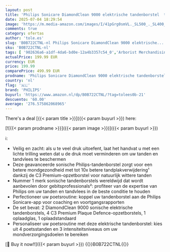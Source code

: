 ```yaml
---
layout: post
title: 'Philips Sonicare DiamondClean 9000 elektrische tandenborstel  twee sonische tandenborstels met app  druksensor  4 poetsstanden  3 intensiteitsniveaus  oplaadglas  zwart en roségoud  model HX9914/61'
date: 2025-07-04 18:29:54
image: 'https://m.media-amazon.com/images/I/41pGrg0smVL._SL500_._SL400_.jpg'
comments: true
category: ofertas
author: 'tole.es'
slug: 'B0B722CTNL-nl Philips Sonicare DiamondClean 9000 elektrische...'
sku: 'B0B722CTNL-nl'
tags: [ '902636a6-a1df-4da6-bd0e-12a4b3357c54_0','Arborist Merchandising Root','Elektrische tandenborstels','Elektrische tandenborstels & accessoires','Gezondheid & persoonlijke verzorging','Mondverzorging','Self Service','Sonische tandenborstels','Special Features Stores','Tandenborstels & accessoires','Topkeuzes in Persoonlijke verzorging','philips','🇳🇱', ]
actualPrice: 199.99 EUR
currency: EUR
price: 199.99
comparePrice: 499.99 EUR
prodname: 'Philips Sonicare DiamondClean 9000 elektrische tandenborstel  twee sonische tandenborstels met app  druksensor  4 poetsstanden  3 intensiteitsniveaus  oplaadglas  zwart en roségoud  model HX9914/61'
country: 'nl'
flag: '🇳🇱'
brand: 'PHILIPS'
buyurl: 'https://www.amazon.nl/dp/B0B722CTNL/?tag=tolees0b-21'
descuento: '60.00'
average: '276.575862068965'
---
```


There's a deal [{{< param title >}}]({{< param buyurl >}})  here:

[![{{< param prodname >}}]({{< param image >}})]({{< param buyurl >}})

ℹ️:

- Veilig en zacht: als u te veel druk uitoefent, laat het handvat u met een lichte trilling weten dat u de druk moet verminderen om uw tanden en tandvlees te beschermen
- Deze geavanceerde sonische Philips-tandenborstel zorgt voor een betere mondgezondheid met tot 10x betere tandplakverwijdering¹ dankzij de C3 Premium-opzetborstel voor natuurlijk wittere tanden
- Nummer 1 merk sonische tandenborstels wereldwijd dat wordt aanbevolen door gebitsprofessionals²: profiteer van de expertise van Philips om uw tanden en tandvlees in de beste conditie te houden
- Perfectioneer uw poetsroutine: koppel uw tandenborstel aan de Philips Sonicare-app voor coaching en voortgangsrapporten
- De set bevat: 2 DiamondClean 9000 sonische elektrische tandenborstels, 4 C3 Premium Plaque Defence-opzetborstels, 1 oplaadglas, 1 oplaadstandaard
- Personaliseer uw poetsroutine met deze elektrische tandenborstel: kies uit 4 poetsstanden en 3 intensiteitsniveaus om uw mondverzorgingsdoelen te bereiken

[🛒 Buy it now!!]({{< param buyurl >}})
{{<world>}}B0B722CTNL{{</world>}}
